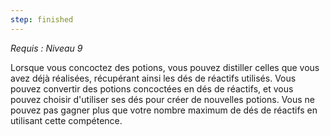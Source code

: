 ```yaml
---
step: finished
---
```

*Requis : Niveau 9*

Lorsque vous concoctez des potions, vous pouvez distiller celles que vous avez déjà réalisées, récupérant ainsi les dés de réactifs utilisés. Vous pouvez convertir des potions concoctées en dés de réactifs, et vous pouvez choisir d'utiliser ses dés pour créer de nouvelles potions. Vous ne pouvez pas gagner plus que votre nombre maximum de dés de réactifs en utilisant cette compétence.